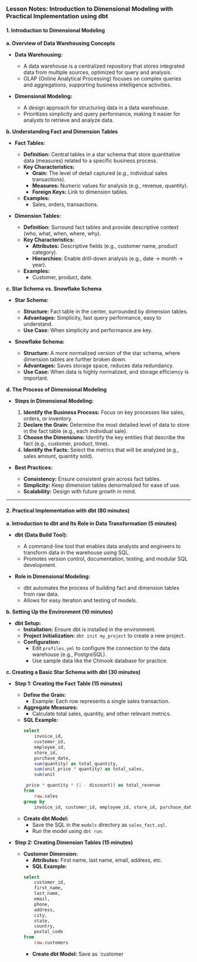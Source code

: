 ### **Lesson Notes: Introduction to Dimensional Modeling with Practical Implementation using dbt**

#### **1. Introduction to Dimensional Modeling**

**a. Overview of Data Warehousing Concepts**

- **Data Warehousing:**
  - A data warehouse is a centralized repository that stores integrated data from multiple sources, optimized for query and analysis.
  - OLAP (Online Analytical Processing) focuses on complex queries and aggregations, supporting business intelligence activities.

- **Dimensional Modeling:**
  - A design approach for structuring data in a data warehouse.
  - Prioritizes simplicity and query performance, making it easier for analysts to retrieve and analyze data.

**b. Understanding Fact and Dimension Tables**

- **Fact Tables:**
  - **Definition:** Central tables in a star schema that store quantitative data (measures) related to a specific business process.
  - **Key Characteristics:**
    - **Grain:** The level of detail captured (e.g., individual sales transactions).
    - **Measures:** Numeric values for analysis (e.g., revenue, quantity).
    - **Foreign Keys:** Link to dimension tables.
  - **Examples:** 
    - Sales, orders, transactions.

- **Dimension Tables:**
  - **Definition:** Surround fact tables and provide descriptive context (who, what, when, where, why).
  - **Key Characteristics:**
    - **Attributes:** Descriptive fields (e.g., customer name, product category).
    - **Hierarchies:** Enable drill-down analysis (e.g., date -> month -> year).
  - **Examples:**
    - Customer, product, date.

**c. Star Schema vs. Snowflake Schema**

- **Star Schema:**
  - **Structure:** Fact table in the center, surrounded by dimension tables.
  - **Advantages:** Simplicity, fast query performance, easy to understand.
  - **Use Case:** When simplicity and performance are key.

- **Snowflake Schema:**
  - **Structure:** A more normalized version of the star schema, where dimension tables are further broken down.
  - **Advantages:** Saves storage space, reduces data redundancy.
  - **Use Case:** When data is highly normalized, and storage efficiency is important.

**d. The Process of Dimensional Modeling**

- **Steps in Dimensional Modeling:**
  1. **Identify the Business Process:** Focus on key processes like sales, orders, or inventory.
  2. **Declare the Grain:** Determine the most detailed level of data to store in the fact table (e.g., each individual sale).
  3. **Choose the Dimensions:** Identify the key entities that describe the fact (e.g., customer, product, time).
  4. **Identify the Facts:** Select the metrics that will be analyzed (e.g., sales amount, quantity sold).

- **Best Practices:**
  - **Consistency:** Ensure consistent grain across fact tables.
  - **Simplicity:** Keep dimension tables denormalized for ease of use.
  - **Scalability:** Design with future growth in mind.

---

#### **2. Practical Implementation with dbt (80 minutes)**

**a. Introduction to dbt and Its Role in Data Transformation (5 minutes)**

- **dbt (Data Build Tool):**
  - A command-line tool that enables data analysts and engineers to transform data in the warehouse using SQL.
  - Promotes version control, documentation, testing, and modular SQL development.

- **Role in Dimensional Modeling:**
  - dbt automates the process of building fact and dimension tables from raw data.
  - Allows for easy iteration and testing of models.

**b. Setting Up the Environment (10 minutes)**

- **dbt Setup:**
  - **Installation:** Ensure dbt is installed in the environment.
  - **Project Initialization:** `dbt init my_project` to create a new project.
  - **Configuration:**
    - Edit `profiles.yml` to configure the connection to the data warehouse (e.g., PostgreSQL).
    - Use sample data like the Chinook database for practice.

**c. Creating a Basic Star Schema with dbt (30 minutes)**

- **Step 1: Creating the Fact Table (15 minutes)**
  - **Define the Grain:** 
    - Example: Each row represents a single sales transaction.
  - **Aggregate Measures:** 
    - Calculate total sales, quantity, and other relevant metrics.
  - **SQL Example:**
    ```sql
    select
        invoice_id,
        customer_id,
        employee_id,
        store_id,
        purchase_date,
        sum(quantity) as total_quantity,
        sum(unit_price * quantity) as total_sales,
        sum(unit

    _price * quantity * (1 - discount)) as total_revenue
    from
        raw.sales
    group by
        invoice_id, customer_id, employee_id, store_id, purchase_date
    ```
  - **Create dbt Model:**
    - Save the SQL in the `models` directory as `sales_fact.sql`.
    - Run the model using `dbt run`.

- **Step 2: Creating Dimension Tables (15 minutes)**
  - **Customer Dimension:**
    - **Attributes:** First name, last name, email, address, etc.
    - **SQL Example:**
    ```sql
    select
        customer_id,
        first_name,
        last_name,
        email,
        phone,
        address,
        city,
        state,
        country,
        postal_code
    from
        raw.customers
    ```
    - **Create dbt Model:** Save as `customer